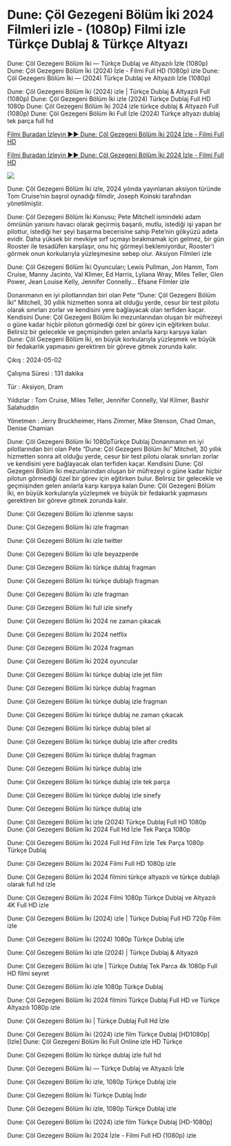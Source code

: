 # Dune: Çöl Gezegeni Bölüm İki 2024 Filmleri izle - (1080p) Filmi izle Türkçe Dublaj & Türkçe Altyazı

Dune: Çöl Gezegeni Bölüm İki — Türkçe Dublaj ve Altyazılı İzle (1080p) Dune: Çöl Gezegeni Bölüm İki (2024) İzle - Filmi Full HD (1080p) izle Dune: Çöl Gezegeni Bölüm İki — (2024) Türkçe Dublaj ve Altyazılı İzle (1080p)

Dune: Çöl Gezegeni Bölüm İki (2024) izle | Türkçe Dublaj & Altyazılı Full (1080p) Dune: Çöl Gezegeni Bölüm İki izle (2024) Türkçe Dublaj Full HD 1080p Dune: Çöl Gezegeni Bölüm İki 2024 izle türkçe dublaj & Altyazılı Full (1080p) Dune: Çöl Gezegeni Bölüm İki Full İzle (2024) Türkçe altyazı dublaj tek parça full hd

[Filmi Buradan İzleyin ▶▶ Dune: Çöl Gezegeni Bölüm İki 2024 İzle - Filmi Full HD](https://bit.ly/dune-part-two-2024-Full-movie)

[Filmi Buradan İzleyin ▶▶ Dune: Çöl Gezegeni Bölüm İki 2024 İzle - Filmi Full HD](https://bit.ly/dune-part-two-2024-Full-movie)

<a href="https://bit.ly/dune-part-two-2024-Full-movie"><img src="https://www.techmehow.com/wp-content/uploads/2024/03/rgbsrteg.gif" style="max-width: 100%;"></a>

Dune: Çöl Gezegeni Bölüm İki izle, 2024 yılında yayınlanan aksiyon türünde Tom Cruise’nin başrol oynadığı filmdir, Joseph Koinski tarafından yönetilmiştir.

Dune: Çöl Gezegeni Bölüm İki Konusu; Pete Mitchell ismindeki adam ömrünün yarısını havacı olarak geçirmiş başarılı, mutlu, istediği işi yapan bır pilottur, istediği her şeyi başarma becerisine sahip Pete’nin gökyüzü adeta evidir. Daha yüksek bir mevkiye sırf uçmayı bırakmamak için gelmez, bir gün Rooster ile tesadüfen karşılaşır, onu hiç görmeyi beklemiyordur, Rooster’i görmek onun korkularıyla yüzleşmesine sebep olur. Aksiyon Filmleri izle

Dune: Çöl Gezegeni Bölüm İki Oyuncuları; Lewis Pullman, Jon Hamm, Tom Cruise, Manny Jacinto, Val Klimer, Ed Harris, Lyliana Wray, Miles Teller, Glen Power, Jean Louise Kelly, Jennifer Connelly… Efsane Filmler izle

Donanmanın en iyi pilotlarından biri olan Pete “Dune: Çöl Gezegeni Bölüm İki” Mitchell, 30 yıllık hizmetten sonra ait olduğu yerde, cesur bir test pilotu olarak sınırları zorlar ve kendisini yere bağlayacak olan terfiden kaçar. Kendisini Dune: Çöl Gezegeni Bölüm İki mezunlarından oluşan bir müfrezeyi o güne kadar hiçbir pilotun görmediği özel bir görev için eğitirken bulur. Belirsiz bir gelecekle ve geçmişinden gelen anılarla karşı karşıya kalan Dune: Çöl Gezegeni Bölüm İki, en büyük korkularıyla yüzleşmek ve büyük bir fedakarlık yapmasını gerektiren bir göreve gitmek zorunda kalır.

Çıkış : 2024-05-02

Çalışma Süresi : 131 dakika

Tür : Aksiyon, Dram

Yıldızlar : Tom Cruise, Miles Teller, Jennifer Connelly, Val Kilmer, Bashir Salahuddin

Yönetmen : Jerry Bruckheimer, Hans Zimmer, Mike Stenson, Chad Oman, Denise Chamian

Dune: Çöl Gezegeni Bölüm İki 1080pTürkçe Dublaj
Donanmanın en iyi pilotlarından biri olan Pete “Dune: Çöl Gezegeni Bölüm İki” Mitchell, 30 yıllık hizmetten sonra ait olduğu yerde, cesur bir test pilotu olarak sınırları zorlar ve kendisini yere bağlayacak olan terfiden kaçar. Kendisini Dune: Çöl Gezegeni Bölüm İki mezunlarından oluşan bir müfrezeyi o güne kadar hiçbir pilotun görmediği özel bir görev için eğitirken bulur. Belirsiz bir gelecekle ve geçmişinden gelen anılarla karşı karşıya kalan Dune: Çöl Gezegeni Bölüm İki, en büyük korkularıyla yüzleşmek ve büyük bir fedakarlık yapmasını gerektiren bir göreve gitmek zorunda kalır.

Dune: Çöl Gezegeni Bölüm İki izlenme sayısı 


Dune: Çöl Gezegeni Bölüm İki izle fragman 

Dune: Çöl Gezegeni Bölüm İki izle twitter 

Dune: Çöl Gezegeni Bölüm İki izle beyazperde 

Dune: Çöl Gezegeni Bölüm İki türkçe dublaj fragman 

Dune: Çöl Gezegeni Bölüm İki türkçe dublajlı fragman 

Dune: Çöl Gezegeni Bölüm İki izle fragman 

Dune: Çöl Gezegeni Bölüm İki full izle sinefy 

Dune: Çöl Gezegeni Bölüm İki 2024 ne zaman çıkacak 

Dune: Çöl Gezegeni Bölüm İki 2024 netflix 

Dune: Çöl Gezegeni Bölüm İki 2024 fragman 

Dune: Çöl Gezegeni Bölüm İki 2024 oyuncular 

Dune: Çöl Gezegeni Bölüm İki türkçe dublaj izle jet film 

Dune: Çöl Gezegeni Bölüm İki türkçe dublaj fragman 

Dune: Çöl Gezegeni Bölüm İki türkçe dublaj izle fragman 

Dune: Çöl Gezegeni Bölüm İki türkçe dublaj ne zaman çıkacak 

Dune: Çöl Gezegeni Bölüm İki türkçe dublaj bilet al 

Dune: Çöl Gezegeni Bölüm İki türkçe dublaj izle after credits 

Dune: Çöl Gezegeni Bölüm İki türkçe dublaj fragman 

Dune: Çöl Gezegeni Bölüm İki türkçe dublaj izle 

Dune: Çöl Gezegeni Bölüm İki türkçe dublaj izle tek parça 

Dune: Çöl Gezegeni Bölüm İki türkçe dublaj izle sinefy 

Dune: Çöl Gezegeni Bölüm İki türkçe dublaj izle 

Dune: Çöl Gezegeni Bölüm İki izle (2024) Türkçe Dublaj Full HD 1080p 
Dune: Çöl Gezegeni Bölüm İki 2024 Full Hd İzle Tek Parça 1080p 

Dune: Çöl Gezegeni Bölüm İki 2024 Full Hd Film İzle Tek Parça 1080p Türkçe Dublaj 

Dune: Çöl Gezegeni Bölüm İki 2024 Filmi Full HD 1080p izle 

Dune: Çöl Gezegeni Bölüm İki 2024 filmini türkçe altyazılı ve türkçe dublajlı olarak full hd izle 

Dune: Çöl Gezegeni Bölüm İki 2024 Filmi 1080p Türkçe Dublaj ve Altyazılı 4K Full HD izle 

Dune: Çöl Gezegeni Bölüm İki (2024) izle | Türkçe Dublaj Full HD 720p Film izle 

Dune: Çöl Gezegeni Bölüm İki (2024) 1080p Türkçe Dublaj izle 

Dune: Çöl Gezegeni Bölüm İki izle (2024) | Türkçe Dublaj & Altyazılı 

Dune: Çöl Gezegeni Bölüm İki izle | Türkçe Dublaj Tek Parca 4k 1080p Full HD filmi seyret 

Dune: Çöl Gezegeni Bölüm İki izle 1080p Türkçe Dublaj 

Dune: Çöl Gezegeni Bölüm İki 2024 filmini Türkçe Dublaj Full HD ve Türkçe Altyazılı 1080p izle 

Dune: Çöl Gezegeni Bölüm İki | Türkçe Dublaj Full Hd İzle 

Dune: Çöl Gezegeni Bölüm İki (2024) izle film Türkçe Dublaj [HD1080p] 
[Izle] Dune: Çöl Gezegeni Bölüm İki Full Online izle HD Türkçe 

Dune: Çöl Gezegeni Bölüm İki türkçe dublaj izle full hd 

Dune: Çöl Gezegeni Bölüm İki — Türkçe Dublaj ve Altyazılı İzle 

Dune: Çöl Gezegeni Bölüm İki izle, 1080p Türkçe Dublaj izle 

Dune: Çöl Gezegeni Bölüm İki Türkçe Dublaj İndi̇r 

Dune: Çöl Gezegeni Bölüm İki izle, 1080p Türkçe Dublaj izle 

Dune: Çöl Gezegeni Bölüm İki (2024) izle film Türkçe Dublaj [HD-1080p]

Dune: Çöl Gezegeni Bölüm İki 2024 İzle - Filmi Full HD (1080p) izle










